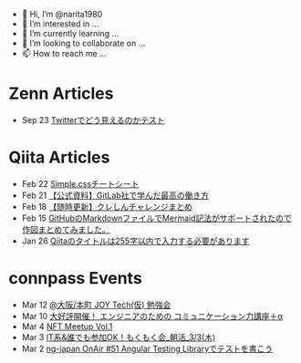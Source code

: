 - 👋 Hi, I’m @narita1980
- 👀 I’m interested in ...
- 🌱 I’m currently learning ...
- 💞️ I’m looking to collaborate on ...
- 📫 How to reach me ...

# Zenn Articles

<!-- profile updater begin: zenn -->
- Sep 23 [Twitterでどう見えるのかテスト](https://zenn.dev/narita1980/articles/cbb21f8d7f785752d6ac)
<!-- profile updater end: zenn -->

# Qiita Articles

<!-- profile updater begin: qiita -->
- Feb 22 [Simple.cssチートシート](https://qiita.com/narita1980/items/fd2ccf0e91944aab9fd5)
- Feb 21 [【公式資料】GitLab社で学んだ最高の働き方](https://qiita.com/narita1980/items/d7d142c2bb6312cb9ad6)
- Feb 18 [【随時更新】クレしんチャレンジまとめ](https://qiita.com/narita1980/items/03d9a24b7ac1fdf81b18)
- Feb 15 [GitHubのMarkdownファイルでMermaid記法がサポートされたので作図まとめてみました。](https://qiita.com/narita1980/items/2cc69fc1d481e4ee6b08)
- Jan 26 [Qiitaのタイトルは255字以内で入力する必要があります](https://qiita.com/narita1980/items/545e2dc92bd9385cbcb7)
<!-- profile updater end: qiita -->

# connpass Events

<!-- profile updater begin: connpass -->
- Mar 12 [@大阪/本町 JOY Tech(仮) 勉強会](https://connpass.com/event/240565/)
- Mar 10 [大好評開催！ エンジニアのための コミュニケーション力講座＋α](https://bullbase.connpass.com/event/240464/)
- Mar 4 [NFT Meetup Vol.1](https://nft.connpass.com/event/234701/)
- Mar 3 [IT系&誰でも参加OK！もくもく会_朝活_3/3(木)](https://morimori.connpass.com/event/240613/)
- Mar 2 [ng-japan OnAir #51 Angular Testing Libraryでテストを書こう](https://ngjapan.connpass.com/event/240603/)
<!-- profile updater end: connpass -->

<!---
narita1980/narita1980 is a ✨ special ✨ repository because its `README.md` (this file) appears on your GitHub profile.
You can click the Preview link to take a look at your changes.
--->
